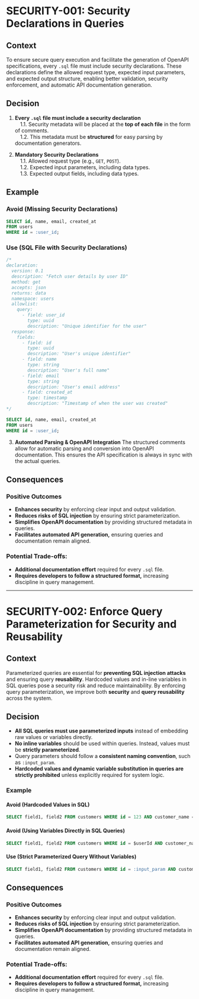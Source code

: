 # SECURITY-001: Security Declarations in Queries

## Context
To ensure secure query execution and facilitate the generation of OpenAPI specifications, every `.sql` file must include security declarations. These declarations define the allowed request type, expected input parameters, and expected output structure, enabling better validation, security enforcement, and automatic API documentation generation.

## Decision

1. **Every `.sql` file must include a security declaration**
<br>&emsp;1.1. Security metadata will be placed at the **top of each file** in the form of comments.
<br>&emsp;1.2. This metadata must be **structured** for easy parsing by documentation generators.

2. **Mandatory Security Declarations**
<br>&emsp;1.1. Allowed request type (e.g., `GET`, `POST`).
<br>&emsp;1.2. Expected input parameters, including data types.
<br>&emsp;1.3. Expected output fields, including data types.

## Example

### Avoid (Missing Security Declarations)

```sql
SELECT id, name, email, created_at
FROM users
WHERE id = :user_id;
```

### Use (SQL File with Security Declarations)

```sql
/*  
declaration:
  version: 0.1
  description: "Fetch user details by user ID"
  method: get
  accepts: json
  returns: data
  namespace: users
  allowlist:
    query:
      - field: user_id
        type: uuid
        description: "Unique identifier for the user"
  response:
    fields:
      - field: id
        type: uuid
        description: "User's unique identifier"
      - field: name
        type: string
        description: "User's full name"
      - field: email
        type: string
        description: "User's email address"
      - field: created_at
        type: timestamp
        description: "Timestamp of when the user was created"
*/

SELECT id, name, email, created_at
FROM users
WHERE id = :user_id;
```

3. **Automated Parsing & OpenAPI Integration**
The structured comments allow for automatic parsing and conversion into OpenAPI documentation. This ensures the API specification is always in sync with the actual queries.

## Consequences

### Positive Outcomes
- **Enhances security** by enforcing clear input and output validation.
- **Reduces risks of SQL injection** by ensuring strict parameterization.
- **Simplifies OpenAPI documentation** by providing structured metadata in queries.
- **Facilitates automated API generation,** ensuring queries and documentation remain aligned.

### Potential Trade-offs:
- **Additional documentation effort** required for every `.sql` file.
- **Requires developers to follow a structured format,** increasing discipline in query management.

---

# SECURITY-002: Enforce Query Parameterization for Security and Reusability

## Context
Parameterized queries are essential for **preventing SQL injection attacks** and ensuring query **reusability**. Hardcoded values and in-line variables in SQL queries pose a security risk and reduce maintainability. By enforcing query parameterization, we improve both **security** and **query reusability** across the system.

## Decision
- **All SQL queries must use parameterized inputs** instead of embedding raw values or variables directly.
- **No inline variables** should be used within queries. Instead, values must be **strictly parameterized**.
- Query parameters should follow a **consistent naming convention**, such as `:input_param`.
- **Hardcoded values and dynamic variable substitution in queries are strictly prohibited** unless explicitly required for system logic.

### **Example**

#### Avoid (Hardcoded Values in SQL)
```sql
SELECT field1, field2 FROM customers WHERE id = 123 AND customer_name = 'John Doe';
```

#### Avoid (Using Variables Directly in SQL Queries)

```sql
SELECT field1, field2 FROM customers WHERE id = $userId AND customer_name = $customerName;
```

#### Use (Strict Parameterized Query Without Variables)

```sql
SELECT field1, field2 FROM customers WHERE id = :input_param AND customer_name = :another_param;
```

## Consequences

### Positive Outcomes
- **Enhances security** by enforcing clear input and output validation.
- **Reduces risks of SQL injection** by ensuring strict parameterization.
- **Simplifies OpenAPI documentation** by providing structured metadata in queries.
- **Facilitates automated API generation,** ensuring queries and documentation remain aligned.

### Potential Trade-offs:
- **Additional documentation effort** required for every `.sql` file.
- **Requires developers to follow a structured format,** increasing discipline in query management.
